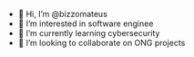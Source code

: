 - 👋 Hi, I’m @bizzomateus
- 👀 I’m interested in software enginee
- 🌱 I’m currently learning cybersecurity
- 💞️ I’m looking to collaborate on ONG projects

<!---
bizzomateus/bizzomateus is a ✨ special ✨ repository because its `README.md` (this file) appears on your GitHub profile.
You can click the Preview link to take a look at your changes.
--->
